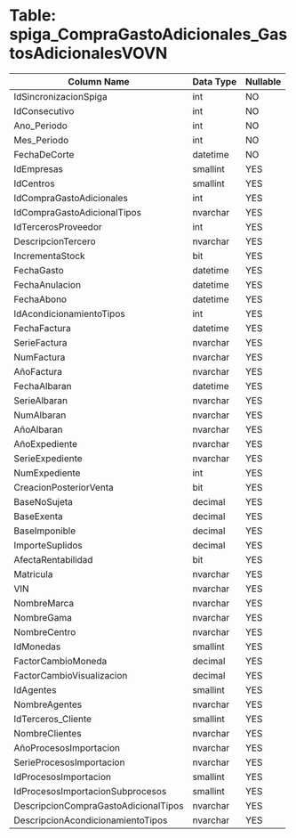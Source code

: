 # Table: spiga_CompraGastoAdicionales_GastosAdicionalesVOVN

| Column Name | Data Type | Nullable |
|-------------|-----------|----------|
| IdSincronizacionSpiga | int | NO |
| IdConsecutivo | int | NO |
| Ano_Periodo | int | NO |
| Mes_Periodo | int | NO |
| FechaDeCorte | datetime | NO |
| IdEmpresas | smallint | YES |
| IdCentros | smallint | YES |
| IdCompraGastoAdicionales | int | YES |
| IdCompraGastoAdicionalTipos | nvarchar | YES |
| IdTercerosProveedor | int | YES |
| DescripcionTercero | nvarchar | YES |
| IncrementaStock | bit | YES |
| FechaGasto | datetime | YES |
| FechaAnulacion | datetime | YES |
| FechaAbono | datetime | YES |
| IdAcondicionamientoTipos | int | YES |
| FechaFactura | datetime | YES |
| SerieFactura | nvarchar | YES |
| NumFactura | nvarchar | YES |
| AñoFactura | nvarchar | YES |
| FechaAlbaran | datetime | YES |
| SerieAlbaran | nvarchar | YES |
| NumAlbaran | nvarchar | YES |
| AñoAlbaran | nvarchar | YES |
| AñoExpediente | nvarchar | YES |
| SerieExpediente | nvarchar | YES |
| NumExpediente | int | YES |
| CreacionPosteriorVenta | bit | YES |
| BaseNoSujeta | decimal | YES |
| BaseExenta | decimal | YES |
| BaseImponible | decimal | YES |
| ImporteSuplidos | decimal | YES |
| AfectaRentabilidad | bit | YES |
| Matricula | nvarchar | YES |
| VIN | nvarchar | YES |
| NombreMarca | nvarchar | YES |
| NombreGama | nvarchar | YES |
| NombreCentro | nvarchar | YES |
| IdMonedas | smallint | YES |
| FactorCambioMoneda | decimal | YES |
| FactorCambioVisualizacion | decimal | YES |
| IdAgentes | smallint | YES |
| NombreAgentes | nvarchar | YES |
| IdTerceros_Cliente | smallint | YES |
| NombreClientes | nvarchar | YES |
| AñoProcesosImportacion | nvarchar | YES |
| SerieProcesosImportacion | nvarchar | YES |
| IdProcesosImportacion | smallint | YES |
| IdProcesosImportacionSubprocesos | smallint | YES |
| DescripcionCompraGastoAdicionalTipos | nvarchar | YES |
| DescripcionAcondicionamientoTipos | nvarchar | YES |
